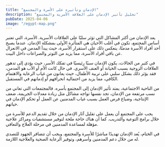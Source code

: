 ```yaml
---
title: "الإدمان وتأثيره على الأسرة والمجتمع"
description: "تحليل تأثير الإدمان على العلاقة الأسرية والمجتمع"
pubDate: 2025-04-06
image: "/egypt-map.png"
---
```


يعد الإدمان من أكثر المشاكل التي تؤثر سلبًا على العلاقات الأسرية. الأسرة، التي تعتبر أساس المجتمع، تكون في أغلب الأحيان هي المتأثرة الأولى بمشكلة الإدمان. عندما يصبح أحد أفراد الأسرة مدمنًا، ينعكس ذلك على استقرار الأسرة، حيث يبدأ المدمن في الانعزال عن باقي أفراد الأسرة، مما يزيد من التوتر والصراعات داخل البيت.

في كثير من الحالات، يكون الإدمان سببًا رئيسيًا في تفكك الأسر، حيث يؤدي إلى تدهور العلاقات الزوجية بسبب الخيانة أو العنف الأسري. في حال كانت الأم أو الأب هو المدمن، فقد يؤثر ذلك بشكل سلبي على تربية الأطفال، حيث يعانون من غياب الرعاية والاهتمام الكافي، مما يزيد من احتمالية انحرافهم أو إدمانهم في المستقبل.

من الناحية الاجتماعية، يمتد تأثير الإدمان إلى المجتمع بأسره. فالمجتمعات التي تعاني من نسب مرتفعة من الإدمان، تجد نفسها تواجه مشاكل مثل زيادة معدلات الجريمة، ضعف الإنتاجية، وضياع فرص العمل بسبب غياب المدمنين عن العمل أو تحكم الإدمان في حياتهم.

يجب على المجتمع أن يعمل على تقليل آثار الإدمان من خلال تقديم الدعم للأسرة من خلال برامج التوعية والتدريب. كما أن هناك حاجة ملحة لتوفير مستشفيات ومراكز علاجية مؤهلة لمساعدة المدمنين في مرحلة العلاج والتعافي.

في الختام، يُعد الإدمان تهديدًا مباشرًا للأسرة والمجتمع، ويجب أن تتضافر الجهود للتصدي له من خلال دعم المدمنين وأسرهم، وتوفير الرعاية الصحية والعلاجية اللازمة.

